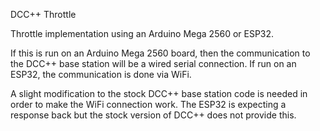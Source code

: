 DCC++ Throttle

Throttle implementation using an Arduino Mega 2560 or ESP32.

If this is run on an Arduino Mega 2560 board, then the communication to the DCC++
base station will be a wired serial connection. If run on an ESP32, the communication
is done via WiFi.

A slight modification to the stock DCC++ base station code is needed in order to
make the WiFi connection work. The ESP32 is expecting a response back but the stock
version of DCC++ does not provide this.
